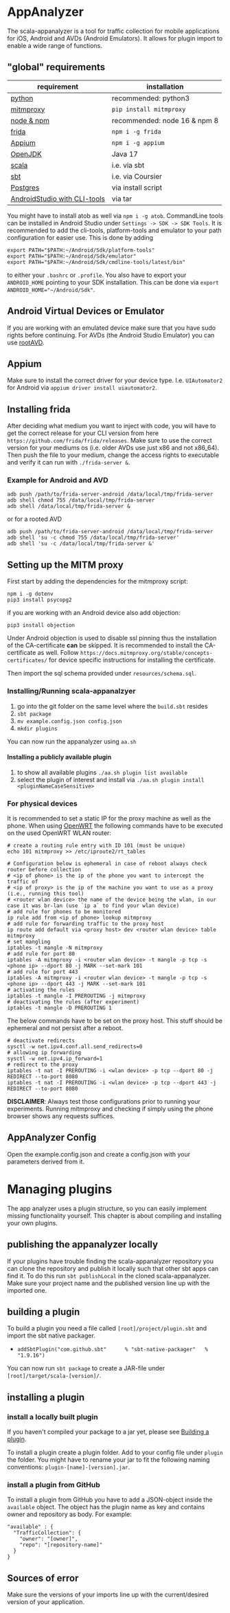 # AppAnalyzer

The scala-appanalyzer is a tool for traffic collection for mobile applications
for iOS, Android and AVDs (Android Emulators). It allows for plugin import
to enable a wide range of functions.

## "global" requirements

| requirement                                                          | installation                 |
|----------------------------------------------------------------------|------------------------------|
| [python](https://www.python.org/)                                    | recommended: python3         |
| [mitmproxy](https://mitmproxy.org/)                                  | ```pip install mitmproxy```  |
| [node & npm](https://nodejs.org/en)                                  | recommended: node 16 & npm 8 |
| [frida](https://frida.re/)                                           | ```npm i -g frida```         |
| [Appium](http://appium.io/docs/en/2.0/)                              | ```npm i -g appium```        |
| [OpenJDK](https://openjdk.org/)                                      | Java 17                      |
| [scala](https://www.scala-lang.org/)                                 | i.e. via sbt                 |
| [sbt](https://www.scala-sbt.org/download.html)                       | i.e. via Coursier            |
| [Postgres](https://www.postgresql.org/)                              | via install script           |
| [AndroidStudio with CLI-tools](https://developer.android.com/studio) | via tar                      |

You might have to install atob as well via ```npm i -g atob```.
CommandLine tools can be installed in Android Studio under ```Settings -> SDK -> SDK Tools```.
It is recommended to add the cli-tools, platform-tools and emulator to your path configuration for easier use.
This is done by adding
```
export PATH="$PATH:~/Android/Sdk/platform-tools"
export PATH="$PATH:~/Android/Sdk/emulator"
export PATH="$PATH:~/Android/Sdk/cmdline-tools/latest/bin"
```
to either your ```.bashrc``` or ```.profile```.
You also have to export your ```ANDROID_HOME``` pointing to your SDK installation.
This can be done via ```export ANDROID_HOME="~/Android/Sdk"```.

## Android Virtual Devices or Emulator

If you are working with an emulated device make sure that you have sudo rights before continuing. 
For AVDs (the Android Studio Emulator) you can use [rootAVD](https://github.com/newbit1/rootAVD).

## Appium

Make sure to install the correct driver for your device type. 
I.e. ```UIAutomator2``` for Android via ```appium driver install uiautomator2```.

## Installing frida

After deciding what medium you want to inject with code, you will have to get the correct release for your 
CLI version from here ```https://github.com/frida/frida/releases```.
Make sure to use the correct version for your mediums os (i.e. older AVDs use just x86 and not x86_64).
Then push the file to your medium, change the access rights to executable and verify 
it can run with ```./frida-server &```.

### Example for Android and AVD

```
adb push /path/to/frida-server-android /data/local/tmp/frida-server
adb shell chmod 755 /data/local/tmp/frida-server
adb shell /data/local/tmp/frida-server &
```
or for a rooted AVD
```
adb push /path/to/frida-server-android /data/local/tmp/frida-server
adb shell 'su -c chmod 755 /data/local/tmp/frida-server'
adb shell 'su -c /data/local/tmp/frida-server &'
```

## Setting up the MITM proxy

First start by adding the dependencies for the mitmproxy script:
```
npm i -g dotenv
pip3 install psycopg2
```

if you are working with an Android device also add objection:
```
pip3 install objection
```

Under Android objection is used to disable ssl pinning thus the installation of the CA-certificate **can** be skipped.
It is recommended to install the CA-certificate as well.
Follow ```https://docs.mitmproxy.org/stable/concepts-certificates/``` for device specific instructions for installing
the certificate.

Then import the sql schema provided under ```resources/schema.sql```.

### Installing/Running scala-appanalzyer

1. go into the git folder on the same level where the `build.sbt` resides
2. `sbt package`
3. `mv example.config.json config.json`
4. `mkdir plugins`

You can now run the appanalyzer using `aa.sh`

#### Installing a publicly available plugin

1. to show all available plugins `./aa.sh plugin list available`
2. select the plugin of interest and install via `./aa.sh plugin install <pluginNameCaseSensitive>`

### For physical devices

It is recommended to set a static IP for the proxy machine as well as the phone.
When using [OpenWRT](https://reedmideke.github.io/networking/2021/01/04/mitmproxy-openwrt.html) the following 
commands have to be executed on the used OpenWRT WLAN router:
```
# create a routing rule entry with ID 101 (must be unique)
echo 101 mitmproxy >> /etc/iproute2/rt_tables

# Configuration below is ephemeral in case of reboot always check router before collection
# <ip of phone> is the ip of the phone you want to intercept the traffic of
# <ip of proxy> is the ip of the machine you want to use as a proxy (i.e., running this tool)
# <router wlan device> the name of the device being the wlan, in our case it was br-lan (use `ip a` to find your wlan device)
# add rule for phones to be monitored
ip rule add from <ip of phone> lookup mitmproxy
# add rule for forwarding traffic to the proxy host 
ip route add default via <proxy host> dev <router wlan device> table mitmproxy
# set mangling
iptables -t mangle -N mitmproxy
# add rule for port 80
iptables -A mitmproxy -i <router wlan device> -t mangle -p tcp -s <phone ip> --dport 80 -j MARK --set-mark 101
# add rule for port 443
iptables -A mitmproxy -i <router wlan device> -t mangle -p tcp -s <phone ip> --dport 443 -j MARK --set-mark 101
# activating the rules
iptables -t mangle -I PREROUTING -j mitmproxy
# deactivating the rules (after experiment)
iptables -t mangle -D PREROUTING 1
```
The below commands have to be set on the proxy host. This stuff should be ephemeral and not persist after a reboot.
```
# deactivate redirects
sysctl -w net.ipv4.conf.all.send_redirects=0
# allowing ip forwarding
sysctl -w net.ipv4.ip_forward=1
# redirect to the proxy
iptables -t nat -I PREROUTING -i <wlan device> -p tcp --dport 80 -j REDIRECT --to-port 8080
iptables -t nat -I PREROUTING -i <wlan device> -p tcp --dport 443 -j REDIRECT --to-port 8080
```
**DISCLAIMER**: Always test those configurations prior to running your experiments. 
Running mitmproxy and checking if simply using the phone browser shows any requests suffices.

## AppAnalyzer Config

Open the example.config.json and create a config.json with your parameters derived from it.

# Managing plugins

The app analyzer uses a plugin structure, so you can easily implement missing functionality yourself.
This chapter is about compiling and installing your own plugins.

## publishing the appanalyzer locally

If your plugins have trouble finding the scala-appanalyzer repository you can clone the
repository and publish it locally such that other sbt apps can find it. To do this run
```sbt publishLocal``` in the cloned scala-appanalyzer. Make sure your project name and
the published version line up with the imported one.

## building a plugin

To build a plugin you need a file called ```[root]/project/plugin.sbt```
and import the sbt native packager.

- ```addSbtPlugin("com.github.sbt"      % "sbt-native-packager"   % "1.9.16")```

You can now run ```sbt package```
to create a JAR-file under ```[root]/target/scala-[version]/```.

## installing a plugin

### install a locally built plugin

If you haven't compiled your package to a jar yet, please see [Building a plugin](#building-a-plugin).

To install a plugin create a plugin folder. Add to your config file under ```plugin```
the folder. You might have to rename your jar to fit the following
naming conventions: ```plugin-[name]-[version].jar```.

### install a plugin from GitHub

To install a plugin from GitHub you have to add a JSON-object inside the ```available``` object.
The object has the plugin name as key and contains owner and repository as body.
For example:

```
"available" : {
  "TrafficCollection": {
    "owner": "[owner]",
    "repo": "[repository-name]"
  }
}
```

## Sources of error

Make sure the versions of your imports line up with the current/desired version of your application.
